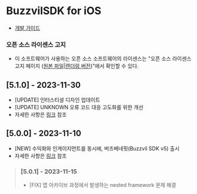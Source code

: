 
# BuzzvilSDK for iOS

* [개발 가이드](https://docs.buzzvil.com/)

### 오픈 소스 라이센스 고지
- 이 소프트웨어가 사용하는 오픈 소스 소프트웨어의 라이센스는 "오픈 소스 라이센스 고지 페이지 ([원본 파일](docs/3rd_party_licenses.html)|[렌더링 버전](https://htmlpreview.github.io/?https://github.com/Buzzvil/buzz-sdk-samples/blob/master/3rd_party_licenses.html))"에서 확인할 수 있다.

## [5.1.0] - 2023-11-30
* [UPDATE] 인터스티셜 디자인 업데이트
* [UPDATE] UNKNOWN 오류 코드 대응 고도화를 위한 개선
* 자세한 사항은 [링크](https://docs.buzzvil.com/docs/release-news/ios/buzzvil5.1-buzzad3.43) 참조

## [5.0.0] - 2023-11-10
* [NEW] 수익화와 인게이지먼트를 동시에, 버즈베네핏(Buzzvil SDK v5) 출시
* 자세한 사항은 [링크](https://docs.buzzvil.com/docs/release-news/ios/buzzvil5.0-buzzad3.41) 참조
> ### [5.0.1] - 2023-11-15
> * [FIX] 앱 아카이브 과정에서 발생하는 nested framework 문제 해결
